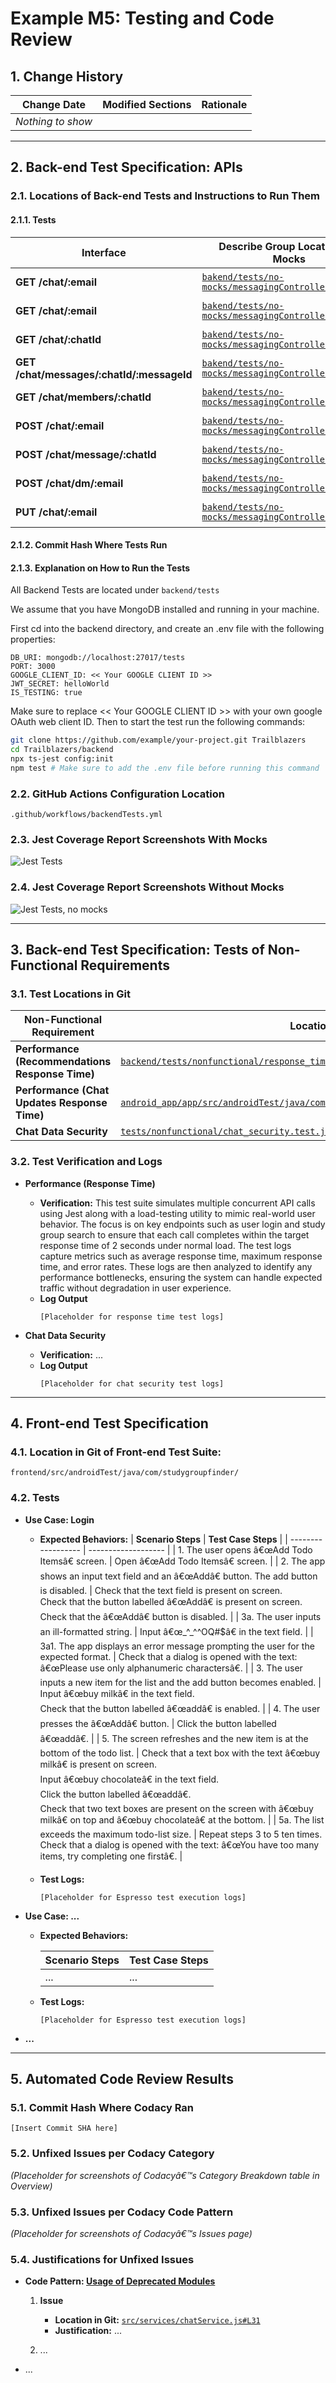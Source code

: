 # Example M5: Testing and Code Review

## 1. Change History

| **Change Date**   | **Modified Sections** | **Rationale** |
| ----------------- | --------------------- | ------------- |
| _Nothing to show_ |

---

## 2. Back-end Test Specification: APIs

### 2.1. Locations of Back-end Tests and Instructions to Run Them

#### 2.1.1. Tests

| **Interface**                 | **Describe Group Location, No Mocks**                | **Describe Group Location, With Mocks**            | **Mocked Components**              |
| ----------------------------- | ---------------------------------------------------- | -------------------------------------------------- | ---------------------------------- |
| **GET /chat/:email** | [`bakend/tests/no-mocks/messagingControllers.test.ts`](#) | [`backend/tests/mocks/messagingControllers.mock.test.ts](#) | Mongo DB failure |
| **GET /chat/:email** | [`bakend/tests/no-mocks/messagingControllers.test.ts`](#) | [`backend/tests/mocks/messagingControllers.mock.test.ts](#) | Mongo DB failure |
| **GET /chat/:chatId** | [`bakend/tests/no-mocks/messagingControllers.test.ts`](#) | [`backend/tests/mocks/messagingControllers.mock.test.ts](#) | Mongo DB failure |
| **GET /chat/messages/:chatId/:messageId** | [`bakend/tests/no-mocks/messagingControllers.test.ts`](#) | [`backend/tests/mocks/messagingControllers.mock.test.ts](#) | Mongo DB failure |
| **GET /chat/members/:chatId** | [`bakend/tests/no-mocks/messagingControllers.test.ts`](#) | [`backend/tests/mocks/messagingControllers.mock.test.ts](#) | Mongo DB failure |
| **POST /chat/:email** | [`bakend/tests/no-mocks/messagingControllers.test.ts`](#) | [`backend/tests/mocks/messagingControllers.mock.test.ts](#) | Mongo DB failure |
| **POST /chat/message/:chatId**| [`bakend/tests/no-mocks/messagingControllers.test.ts`](#) | [`backend/tests/mocks/messagingControllers.mock.test.ts](#) | Mongo DB failure |
| **POST /chat/dm/:email** | [`bakend/tests/no-mocks/messagingControllers.test.ts`](#) | [`backend/tests/mocks/messagingControllers.mock.test.ts](#) | Mongo DB failure |
| **PUT /chat/:email** | [`bakend/tests/no-mocks/messagingControllers.test.ts`](#) | [`backend/tests/mocks/messagingControllers.mock.test.ts](#) | Mongo DB failure |
#### 2.1.2. Commit Hash Where Tests Run

#### 2.1.3. Explanation on How to Run the Tests
All Backend Tests are located under  `backend/tests`

We assume that you have MongoDB installed and running in your machine.

First cd into the backend directory, and create an .env file with the following properties:
```
DB_URI: mongodb://localhost:27017/tests
PORT: 3000
GOOGLE_CLIENT_ID: << Your GOOGLE CLIENT ID >> 
JWT_SECRET: helloWorld
IS_TESTING: true
```
Make sure to replace << Your GOOGLE CLIENT ID >> with your own google OAuth web client ID. Then to start the test run the following commands:
```sh
git clone https://github.com/example/your-project.git Trailblazers
cd Trailblazers/backend
npx ts-jest config:init 
npm test # Make sure to add the .env file before running this command
```

### 2.2. GitHub Actions Configuration Location

`.github/workflows/backendTests.yml`

### 2.3. Jest Coverage Report Screenshots With Mocks

![Jest Tests](images/jest_tests.png)

### 2.4. Jest Coverage Report Screenshots Without Mocks

![Jest Tests, no mocks](images/jest_tests_no_mocks.png)

---

## 3. Back-end Test Specification: Tests of Non-Functional Requirements

### 3.1. Test Locations in Git

| **Non-Functional Requirement**  | **Location in Git**                              |
| ------------------------------- | ------------------------------------------------ |
| **Performance (Recommendations Response Time)** | [`backend/tests/nonfunctional/response_time.test.js`](#) |
| **Performance (Chat Updates Response Time)** | [`android_app/app/src/androidTest/java/com/example/cpen321project/MessagingTest.kt`](#) |
| **Chat Data Security**          | [`tests/nonfunctional/chat_security.test.js`](#) |

### 3.2. Test Verification and Logs

- **Performance (Response Time)**

  - **Verification:** This test suite simulates multiple concurrent API calls using Jest along with a load-testing utility to mimic real-world user behavior. The focus is on key endpoints such as user login and study group search to ensure that each call completes within the target response time of 2 seconds under normal load. The test logs capture metrics such as average response time, maximum response time, and error rates. These logs are then analyzed to identify any performance bottlenecks, ensuring the system can handle expected traffic without degradation in user experience.
  - **Log Output**
    ```
    [Placeholder for response time test logs]
    ```

- **Chat Data Security**
  - **Verification:** ...
  - **Log Output**
    ```
    [Placeholder for chat security test logs]
    ```

---

## 4. Front-end Test Specification

### 4.1. Location in Git of Front-end Test Suite:

`frontend/src/androidTest/java/com/studygroupfinder/`

### 4.2. Tests

- **Use Case: Login**

  - **Expected Behaviors:**
    | **Scenario Steps** | **Test Case Steps** |
    | ------------------ | ------------------- |
    | 1. The user opens â€œAdd Todo Itemsâ€ screen. | Open â€œAdd Todo Itemsâ€ screen. |
    | 2. The app shows an input text field and an â€œAddâ€ button. The add button is disabled. | Check that the text field is present on screen.<br>Check that the button labelled â€œAddâ€ is present on screen.<br>Check that the â€œAddâ€ button is disabled. |
    | 3a. The user inputs an ill-formatted string. | Input â€œ_^_^^OQ#$â€ in the text field. |
    | 3a1. The app displays an error message prompting the user for the expected format. | Check that a dialog is opened with the text: â€œPlease use only alphanumeric charactersâ€. |
    | 3. The user inputs a new item for the list and the add button becomes enabled. | Input â€œbuy milkâ€ in the text field.<br>Check that the button labelled â€œaddâ€ is enabled. |
    | 4. The user presses the â€œAddâ€ button. | Click the button labelled â€œaddâ€. |
    | 5. The screen refreshes and the new item is at the bottom of the todo list. | Check that a text box with the text â€œbuy milkâ€ is present on screen.<br>Input â€œbuy chocolateâ€ in the text field.<br>Click the button labelled â€œaddâ€.<br>Check that two text boxes are present on the screen with â€œbuy milkâ€ on top and â€œbuy chocolateâ€ at the bottom. |
    | 5a. The list exceeds the maximum todo-list size. | Repeat steps 3 to 5 ten times.<br>Check that a dialog is opened with the text: â€œYou have too many items, try completing one firstâ€. |

  - **Test Logs:**
    ```
    [Placeholder for Espresso test execution logs]
    ```

- **Use Case: ...**

  - **Expected Behaviors:**

    | **Scenario Steps** | **Test Case Steps** |
    | ------------------ | ------------------- |
    | ...                | ...                 |

  - **Test Logs:**
    ```
    [Placeholder for Espresso test execution logs]
    ```

- **...**

---

## 5. Automated Code Review Results

### 5.1. Commit Hash Where Codacy Ran

`[Insert Commit SHA here]`

### 5.2. Unfixed Issues per Codacy Category

_(Placeholder for screenshots of Codacyâ€™s Category Breakdown table in Overview)_

### 5.3. Unfixed Issues per Codacy Code Pattern

_(Placeholder for screenshots of Codacyâ€™s Issues page)_

### 5.4. Justifications for Unfixed Issues

- **Code Pattern: [Usage of Deprecated Modules](#)**

  1. **Issue**

     - **Location in Git:** [`src/services/chatService.js#L31`](#)
     - **Justification:** ...

  2. ...

- ...